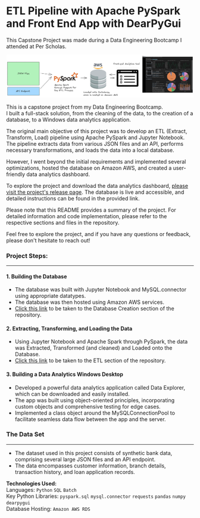 # ETL Pipeline with Apache PySpark and Front End App with DearPyGui

This Capstone Project was made during a Data Engineering Bootcamp I attended at Per Scholas.

![Entire Process](./main/ETL%20Process/Jupyter%20Notebook/images/ETL%20Process.png)


This is a capstone project from my Data Engineering Bootcamp. <br>
I built a full-stack solution, from the cleaning of the data, to the creation of a database, to a Windows data analytics application.

The original main objective of this project was to develop an ETL (Extract, Transform, Load) pipeline using Apache PySpark and Jupyter Notebook. The pipeline extracts data from various JSON files and an API, performs necessary transformations, and loads the data into a local database. 

However, I went beyond the initial requirements and implemented several optimizations, hosted the database on Amazon AWS, and created a user-friendly data analytics dashboard.

To explore the project and download the data analytics dashboard, [please visit the project's release page](https://github.com/The-Captain-William/Per-Scholas-Capstone/releases/tag/v1.3). The database is live and accessible, and detailed instructions can be found in the provided link.

Please note that this README provides a summary of the project. For detailed information and code implementation, please refer to the respective sections and files in the repository.

Feel free to explore the project, and if you have any questions or feedback, please don't hesitate to reach out!
  
### Project Steps:
---

#### 1. Building the Database
- The database was built with Jupyter Notebook and MySQL.connector using appropriate datatypes.
- The database was then hosted using Amazon AWS services.
- [Click this link](https://github.com/The-Captain-William/Per-Scholas-Capstone/blob/main/main/ETL%20Process/Jupyter%20Notebook/ETL_Part_1_building_the_database.ipynb) to be taken to the Database Creation section of the repository. 

#### 2. Extracting, Transforming, and Loading the Data 
- Using Jupyter Notebook and Apache Spark through PySpark, the data was Extracted, Transformed (and cleaned) and Loaded onto the Database.
- [Click this link](https://github.com/The-Captain-William/Per-Scholas-Capstone/blob/main/main/ETL%20Process/Jupyter%20Notebook/ETL_Part_2_The_ETL_Process.ipynb) to be taken to the ETL section of the repository.

#### 3. Building a Data Analytics Windows Desktop 
- Developed a powerful data analytics application called Data Explorer, which can be downloaded and easily installed.
- The app was built using object-oriented principles, incorporating custom objects and comprehensive testing for edge cases.
- Implemented a class object around the MySQLConnectionPool to facilitate seamless data flow between the app and the server.

### The Data Set
---
- The dataset used in this project consists of synthetic bank data, comprising several large JSON files and an API endpoint.
- The data encompasses customer information, branch details, transaction history, and loan application records.


**Technologies Used:** <br>
Languages: `Python` `SQL` `Batch`<br>
Key Python Libraries: `pyspark.sql` `mysql.connector` `requests` `pandas` `numpy` `dearpygui` <br>
Database Hosting: `Amazon AWS RDS`



